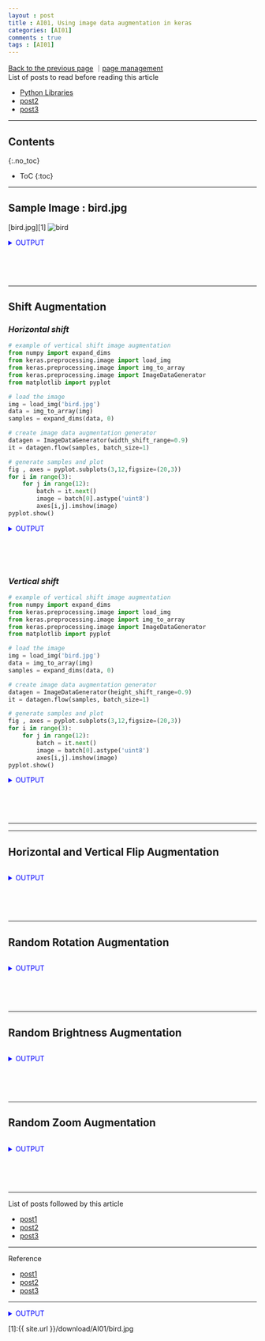 ```yaml
---
layout : post
title : AI01, Using image data augmentation in keras
categories: [AI01]
comments : true
tags : [AI01]
---
```

[Back to the previous page](https://userdyk-github.github.io/Study.html) ｜<a href="https://github.com/userdyk-github/userdyk-github.github.io/blob/master/_posts/AI01/2019-08-13-AI01-Using-image-data-augmentation-in-keras.md" target="_blank">page management</a><br>
List of posts to read before reading this article
- <a href='https://userdyk-github.github.io/pl03/PL03-Libraries.html' target="_blank">Python Libraries</a>
- <a href='https://userdyk-github.github.io/'>post2</a>
- <a href='https://userdyk-github.github.io/'>post3</a>

---

## Contents
{:.no_toc}

* ToC
{:toc}

<hr class="division1">

## **Sample Image : bird.jpg**
[bird.jpg][1]
![bird](https://user-images.githubusercontent.com/52376448/71425392-90601580-26df-11ea-923d-3ceb7efd0b70.jpg)


<details markdown="1">
<summary class='jb-small' style="color:blue">OUTPUT</summary>
<hr class='division3'>
<hr class='division3'>
</details>

<br><br><br>

<hr class="division2">

## **Shift Augmentation**
### ***Horizontal shift***
```python
# example of vertical shift image augmentation
from numpy import expand_dims
from keras.preprocessing.image import load_img
from keras.preprocessing.image import img_to_array
from keras.preprocessing.image import ImageDataGenerator
from matplotlib import pyplot

# load the image
img = load_img('bird.jpg')
data = img_to_array(img)
samples = expand_dims(data, 0)

# create image data augmentation generator
datagen = ImageDataGenerator(width_shift_range=0.9)
it = datagen.flow(samples, batch_size=1)

# generate samples and plot
fig , axes = pyplot.subplots(3,12,figsize=(20,3))
for i in range(3):
    for j in range(12):
        batch = it.next()
        image = batch[0].astype('uint8')
        axes[i,j].imshow(image)
pyplot.show()
```
<details markdown="1">
<summary class='jb-small' style="color:blue">OUTPUT</summary>
<hr class='division3'>
<hr class='division3'>
</details>

<br><br><br>
### ***Vertical shift***
```python
# example of vertical shift image augmentation
from numpy import expand_dims
from keras.preprocessing.image import load_img
from keras.preprocessing.image import img_to_array
from keras.preprocessing.image import ImageDataGenerator
from matplotlib import pyplot

# load the image
img = load_img('bird.jpg')
data = img_to_array(img)
samples = expand_dims(data, 0)

# create image data augmentation generator
datagen = ImageDataGenerator(height_shift_range=0.9)
it = datagen.flow(samples, batch_size=1)

# generate samples and plot
fig , axes = pyplot.subplots(3,12,figsize=(20,3))
for i in range(3):
    for j in range(12):
        batch = it.next()
        image = batch[0].astype('uint8')
        axes[i,j].imshow(image)
pyplot.show()
```
<details markdown="1">
<summary class='jb-small' style="color:blue">OUTPUT</summary>
<hr class='division3'>
![image](https://user-images.githubusercontent.com/52376448/71425565-e635bd00-26e1-11ea-86a2-c884b9106c8d.png)
<hr class='division3'>
</details>

<br><br><br>

---

<hr class="division2">

## **Horizontal and Vertical Flip Augmentation**

```python

```
<details markdown="1">
<summary class='jb-small' style="color:blue">OUTPUT</summary>
<hr class='division3'>
<hr class='division3'>
</details>

<br><br><br>

<hr class="division2">

## **Random Rotation Augmentation**

```python

```
<details markdown="1">
<summary class='jb-small' style="color:blue">OUTPUT</summary>
<hr class='division3'>
<hr class='division3'>
</details>

<br><br><br>

<hr class="division2">

## **Random Brightness Augmentation**

```python

```
<details markdown="1">
<summary class='jb-small' style="color:blue">OUTPUT</summary>
<hr class='division3'>
<hr class='division3'>
</details>


<br><br><br>

<hr class="division2">

## **Random Zoom Augmentation**

```python

```
<details markdown="1">
<summary class='jb-small' style="color:blue">OUTPUT</summary>
<hr class='division3'>
<hr class='division3'>
</details>

<br><br><br>

<hr class="division1">

List of posts followed by this article
- [post1](https://userdyk-github.github.io/)
- <a href='https://userdyk-github.github.io/'>post2</a>
- <a href='https://userdyk-github.github.io/'>post3</a>

---

Reference
- [post1](https://userdyk-github.github.io/)
- <a href='https://userdyk-github.github.io/'>post2</a>
- <a href='https://userdyk-github.github.io/'>post3</a>

---

<details markdown="1">
<summary class='jb-small' style="color:blue">OUTPUT</summary>
<hr class='division3'>
<hr class='division3'>
</details>

[1]:{{ site.url }}/download/AI01/bird.jpg

